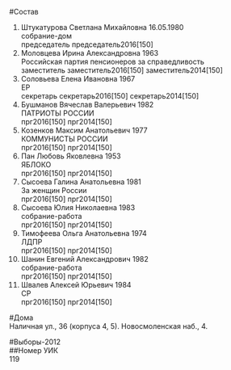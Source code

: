 #Состав  
1. Штукатурова Светлана Михайловна 16.05.1980  
    собрание-дом  
    председатель председатель2016[150]  
2. Моловцева Ирина Александровна 1963  
    Российская партия пенсионеров за справедливость  
    заместитель заместитель2016[150] заместитель2014[150]  
3. Соловьева Елена Ивановна 1967  
    ЕР  
    секретарь секретарь2016[150] секретарь2014[150]  
4. Бушманов Вячеслав Валерьевич 1982  
    ПАТРИОТЫ РОССИИ  
    прг2016[150] прг2014[150]  
5. Козенков Максим Анатольевич 1977  
    КОММУНИСТЫ РОССИИ  
    прг2016[150] прг2014[150]  
6. Пан Любовь Яковлевна 1953  
    ЯБЛОКО  
    прг2016[150] прг2014[150]  
7. Сысоева Галина Анатольевна 1981  
    За женщин России  
    прг2016[150] прг2014[150]  
8. Сысоева Юлия Николаевна 1983  
    собрание-работа  
    прг2016[150] прг2014[150]  
9. Тимофеева Ольга Анатольевна 1974  
    ЛДПР  
    прг2016[150] прг2014[150]  
10. Шанин Евгений Александрович 1982  
    собрание-работа  
    прг2016[150] прг2014[150]  
11. Швалев Алексей Юрьевич 1984  
    СР  
    прг2016[150] прг2014[150]  
  
#Дома  
Наличная ул.,   36 (корпуса 4, 5). Новосмоленская наб.,   4.  
  
#Выборы-2012  
##Номер УИК  
119  
